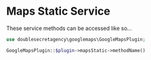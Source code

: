 # Maps Static Service

These service methods can be accessed like so...

```php
use doublesecretagency\googlemaps\GoogleMapsPlugin;

GoogleMapsPlugin::$plugin->mapsStatic->methodName()
```
